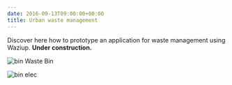 ```yaml
---
date: 2016-09-13T09:00:00+00:00
title: Urban waste management
---
```


Discover here how to prototype an application for waste management using Waziup. 
**Under construction.**

![bin](/documentation/mvps/waste_images/waste_bin.jpg)
Waste Bin

![bin elec](/documentation/mvps/waste_images/waste_bin_elec.jpg)
